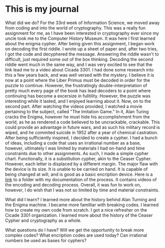 # This is my journal

What did we do?
For the 33rd week of Information Science, we moved away from coding and into the world of cryptography. This was a really fun assignment for me, as I have been interested in cryptography ever since my uncle took me to the Computer History Museum. It was here I first learned about the enigma cypher. After being given this assignment, I began work on decoding the first riddle. I wrote up a sheet of paper and, after two tries, I got the code and decyphered the message. Answering the riddle wasn't to difficult, just required some out of the box thinking. Decoding the second riddle went much in the same way, and I was very excited to see that the link lead me to a video about Cicada 3301. I had done some research into this a few years back, and was well versed with the mystery. I believe it is now at a point where the Liber Primus must be decoded in order for the puzzle to continue. However, the frustratingly double-interpretation of pretty much every page of the book has lead decoders to a point where continuing has become a excersize in fulitility. However, the puzzle was interesting while it lasted, and I enjoyed learning about it. Now, on to the second part. After watching the videos provided, I watched a movie pertaining to the subject, called "The Imitation Game." In it, Alan Turing cracks the Enigma, however he must hide his accomplishment from the world, as he as rendered a code believed to be uncrackable, crackable. This could provide an advantage in future wars, and as such his military record is wiped, and he commited suicide in 1952 after a year of chemical castration. After being sufficiently inspired, I decided to create a cypher. I had a bunch of ideas, including a code that uses an irrational number as a base, however, ultimately I was limited by materials I had on-hand and time constraints due to other assignments. As such, I made a simple cypher chart. Functionally, it is a substitution cypher, akin to the Ceaser Cypher. However, each letter is displaced by a different margin. The major flaw with the device is its size. It is unable to be carried on hand.  It is capable of being changed at will, and is good as a basic encription device. Here is a [link](https://drive.google.com/open?id=1isFWLA7KtQfrmBSPsLUaRzK8NrTsaqGt) to a folder with my documentation of the process. It contains videos of the encoding and decoding process. Overall, it was fun to work on, however, I do wish that I was not so limited by time and material constraints. 

What did I learn?
I learned more about the history behind Alan Turning and the Enigma machine. I became more familliar with breaking codes. I learned how to create my own code from scratch. I got a nice refresher on the Cicade 3301 organization. I learned more about the history of the Ceaser Cypher and cryptography as a whole. 

What questions do I have?
Will we get the opportunity to break more complex codes? What encription codes are used today? Can irrational numbers be used as bases for cyphers?
